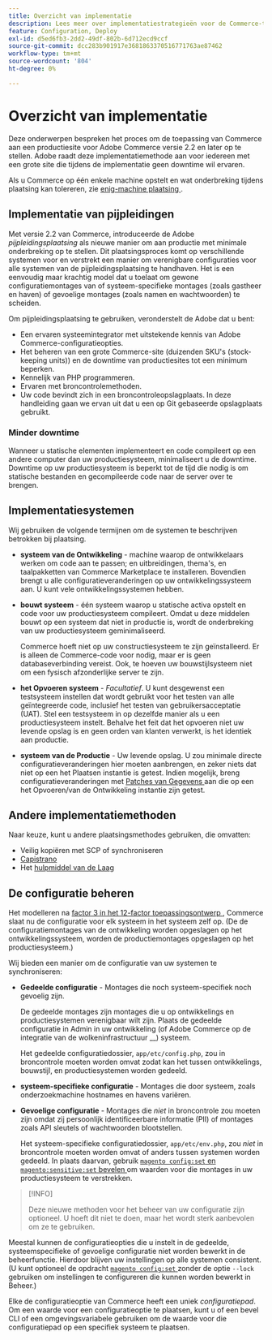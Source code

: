 ```yaml
---
title: Overzicht van implementatie
description: Lees meer over implementatiestrategieën voor de Commerce-toepassing.
feature: Configuration, Deploy
exl-id: d5ed6fb3-2dd2-49df-802b-6d712ecd9ccf
source-git-commit: dcc283b901917e3681863370516771763ae87462
workflow-type: tm+mt
source-wordcount: '804'
ht-degree: 0%

---
```


# Overzicht van implementatie

Deze onderwerpen bespreken het proces om de toepassing van Commerce aan een productiesite voor Adobe Commerce versie 2.2 en later op te stellen. Adobe raadt deze implementatiemethode aan voor iedereen met een grote site die tijdens de implementatie geen downtime wil ervaren.

Als u Commerce op één enkele machine opstelt en wat onderbreking tijdens plaatsing kan tolereren, zie [ enig-machine plaatsing ](../deployment/single-machine.md).

## Implementatie van pijpleidingen

Met versie 2.2 van Commerce, introduceerde de Adobe _pijpleidingsplaatsing_ als nieuwe manier om aan productie met minimale onderbreking op te stellen. Dit plaatsingsproces komt op verschillende systemen voor en verstrekt een manier om verenigbare configuraties voor alle systemen van de pijpleidingsplaatsing te handhaven. Het is een eenvoudig maar krachtig model dat u toelaat om gewone configuratiemontages van of systeem-specifieke montages (zoals gastheer en haven) of gevoelige montages (zoals namen en wachtwoorden) te scheiden.

Om pijpleidingsplaatsing te gebruiken, veronderstelt de Adobe dat u bent:

- Een ervaren systeemintegrator met uitstekende kennis van Adobe Commerce-configuratieopties.
- Het beheren van een grote Commerce-site (duizenden SKU&#39;s (stock-keeping units)) en de downtime van productiesites tot een minimum beperken.
- Kennelijk van PHP programmeren.
- Ervaren met broncontrolemethoden.
- Uw code bevindt zich in een broncontroleopslagplaats. In deze handleiding gaan we ervan uit dat u een op Git gebaseerde opslagplaats gebruikt.

### Minder downtime

Wanneer u statische elementen implementeert en code compileert op een andere computer dan uw productiesysteem, minimaliseert u de downtime. Downtime op uw productiesysteem is beperkt tot de tijd die nodig is om statische bestanden en gecompileerde code naar de server over te brengen.

## Implementatiesystemen

Wij gebruiken de volgende termijnen om de systemen te beschrijven betrokken bij plaatsing.

- **systeem van de Ontwikkeling** - machine waarop de ontwikkelaars werken om code aan te passen; en uitbreidingen, thema&#39;s, en taalpakketten van Commerce Marketplace te installeren. Bovendien brengt u alle configuratieveranderingen op uw ontwikkelingssysteem aan. U kunt vele ontwikkelingssystemen hebben.

- **bouwt systeem** - één systeem waarop u statische activa opstelt en code voor uw productiesysteem compileert. Omdat u deze middelen bouwt op een systeem dat niet in productie is, wordt de onderbreking van uw productiesysteem geminimaliseerd.

  Commerce hoeft niet op uw constructiesysteem te zijn geïnstalleerd. Er is alleen de Commerce-code voor nodig, maar er is geen databaseverbinding vereist. Ook, te hoeven uw bouwstijlsysteem niet om een fysisch afzonderlijke server te zijn.

- **het Opvoeren systeem** - _Facultatief_. U kunt desgewenst een testsysteem instellen dat wordt gebruikt voor het testen van alle geïntegreerde code, inclusief het testen van gebruikersacceptatie (UAT). Stel een testsysteem in op dezelfde manier als u een productiesysteem instelt. Behalve het feit dat het opvoeren niet uw levende opslag is en geen orden van klanten verwerkt, is het identiek aan productie.

- **systeem van de Productie** - Uw levende opslag. U zou minimale directe configuratieveranderingen hier moeten aanbrengen, en zeker niets dat niet op een het Plaatsen instantie is getest. Indien mogelijk, breng configuratieveranderingen met [ Patches van Gegevens ](https://developer.adobe.com/commerce/php/development/components/declarative-schema/patches/) aan die op een het Opvoeren/van de Ontwikkeling instantie zijn getest.

## Andere implementatiemethoden

Naar keuze, kunt u andere plaatsingsmethodes gebruiken, die omvatten:

- Veilig kopiëren met SCP of synchroniseren
- [ Capistrano ](https://capistranorb.com/documentation/overview/what-is-capistrano)
- Het [ hulpmiddel van de Laag ](https://deployer.org/)

## De configuratie beheren

Het modelleren na [ factor 3 in het 12-factor toepassingsontwerp ](https://12factor.net/config), Commerce slaat nu de configuratie voor elk systeem in het systeem zelf op. (De de configuratiemontages van de ontwikkeling worden opgeslagen op het ontwikkelingssysteem, worden de productiemontages opgeslagen op het productiesysteem.)

Wij bieden een manier om de configuratie van uw systemen te synchroniseren:

- **Gedeelde configuratie** - Montages die noch systeem-specifiek noch gevoelig zijn.

  De gedeelde montages zijn montages die u op ontwikkelings en productiesystemen verenigbaar wilt zijn. Plaats de gedeelde configuratie in Admin in uw ontwikkeling (of Adobe Commerce op de integratie van de wolkeninfrastructuur __) systeem.

  Het gedeelde configuratiedossier, `app/etc/config.php`, zou in broncontrole moeten worden omvat zodat kan het tussen ontwikkelings, bouwstijl, en productiesystemen worden gedeeld.

- **systeem-specifieke configuratie** - Montages die door systeem, zoals onderzoekmachine hostnames en havens variëren.

- **Gevoelige configuratie** - Montages die _niet_ in broncontrole zou moeten zijn omdat zij persoonlijk identificeerbare informatie (PII) of montages zoals API sleutels of wachtwoorden blootstellen.

  Het systeem-specifieke configuratiedossier, `app/etc/env.php`, zou _niet_ in broncontrole moeten worden omvat of anders tussen systemen worden gedeeld. In plaats daarvan, gebruik [`magento config:set` en `magento:sensitive:set` bevelen ](../cli/set-configuration-values.md) om waarden voor die montages in uw productiesysteem te verstrekken.

>[!INFO]
>
>Deze nieuwe methoden voor het beheer van uw configuratie zijn optioneel. U hoeft dit niet te doen, maar het wordt sterk aanbevolen om ze te gebruiken.

Meestal kunnen de configuratieopties die u instelt in de gedeelde, systeemspecifieke of gevoelige configuratie niet worden bewerkt in de beheerfunctie. Hierdoor blijven uw instellingen op alle systemen consistent. (U kunt optioneel de opdracht [`magento config:set` ](../cli/set-configuration-values.md) zonder de optie `--lock` gebruiken om instellingen te configureren die kunnen worden bewerkt in Beheer.)

Elke de configuratieoptie van Commerce heeft een uniek _configuratiepad_. Om een waarde voor een configuratieoptie te plaatsen, kunt u of een bevel CLI of een omgevingsvariabele gebruiken om de waarde voor die configuratiepad op een specifiek systeem te plaatsen.
